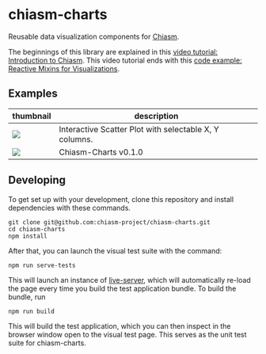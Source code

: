 # chiasm-charts

Reusable data visualization components for [Chiasm](https://github.com/chiasm-project/chiasm).

The beginnings of this library are explained in this [video tutorial: Introduction to Chiasm](https://www.youtube.com/watch?v=MpweS7gNBt4). This video tutorial ends with this [code example: Reactive Mixins for Visualizations](http://bl.ocks.org/curran/5e3c1bed7c9cdd2b431c).

## Examples

| thumbnail | description  |
|---|---|
| [![](http://bl.ocks.org/curran/raw/9938078a93a4ba380a0e/thumbnail.png)](http://bl.ocks.org/curran/9938078a93a4ba380a0e) | Interactive Scatter Plot with selectable X, Y columns. |
| [![](http://bl.ocks.org/curran/raw/46050d18d5ec1ab401fa/thumbnail.png)](http://bl.ocks.org/curran/46050d18d5ec1ab401fa) | Chiasm-Charts v0.1.0 |

## Developing

To get set up with your development, clone this repository and install dependencies with these commands.

```shell
git clone git@github.com:chiasm-project/chiasm-charts.git
cd chiasm-charts
npm install
```

After that, you can launch the visual test suite with the command:

```
npm run serve-tests
```

This will launch an instance of [live-server](https://github.com/tapio/live-server), which will automatically re-load the page every time you build the test application bundle. To build the bundle, run

```
npm run build
```

This will build the test application, which you can then inspect in the browser window open to the visual test page. This serves as the unit test suite for chiasm-charts.
